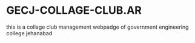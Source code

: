 # GECJ-COLLAGE-CLUB.AR
this is a collage club management webpadge of government engineering college jehanabad
